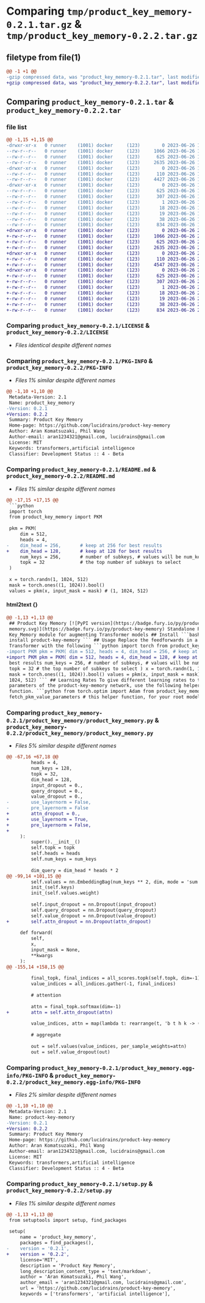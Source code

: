 # Comparing `tmp/product_key_memory-0.2.1.tar.gz` & `tmp/product_key_memory-0.2.2.tar.gz`

## filetype from file(1)

```diff
@@ -1 +1 @@
-gzip compressed data, was "product_key_memory-0.2.1.tar", last modified: Mon Jun 26 18:22:01 2023, max compression
+gzip compressed data, was "product_key_memory-0.2.2.tar", last modified: Mon Jun 26 20:44:53 2023, max compression
```

## Comparing `product_key_memory-0.2.1.tar` & `product_key_memory-0.2.2.tar`

### file list

```diff
@@ -1,15 +1,15 @@
-drwxr-xr-x   0 runner    (1001) docker     (123)        0 2023-06-26 18:22:01.057201 product_key_memory-0.2.1/
--rw-r--r--   0 runner    (1001) docker     (123)     1066 2023-06-26 18:21:51.000000 product_key_memory-0.2.1/LICENSE
--rw-r--r--   0 runner    (1001) docker     (123)      625 2023-06-26 18:22:01.057201 product_key_memory-0.2.1/PKG-INFO
--rw-r--r--   0 runner    (1001) docker     (123)     2635 2023-06-26 18:21:51.000000 product_key_memory-0.2.1/README.md
-drwxr-xr-x   0 runner    (1001) docker     (123)        0 2023-06-26 18:22:01.057201 product_key_memory-0.2.1/product_key_memory/
--rw-r--r--   0 runner    (1001) docker     (123)      110 2023-06-26 18:21:51.000000 product_key_memory-0.2.1/product_key_memory/__init__.py
--rw-r--r--   0 runner    (1001) docker     (123)     4427 2023-06-26 18:21:51.000000 product_key_memory-0.2.1/product_key_memory/product_key_memory.py
-drwxr-xr-x   0 runner    (1001) docker     (123)        0 2023-06-26 18:22:01.057201 product_key_memory-0.2.1/product_key_memory.egg-info/
--rw-r--r--   0 runner    (1001) docker     (123)      625 2023-06-26 18:22:01.000000 product_key_memory-0.2.1/product_key_memory.egg-info/PKG-INFO
--rw-r--r--   0 runner    (1001) docker     (123)      307 2023-06-26 18:22:01.000000 product_key_memory-0.2.1/product_key_memory.egg-info/SOURCES.txt
--rw-r--r--   0 runner    (1001) docker     (123)        1 2023-06-26 18:22:01.000000 product_key_memory-0.2.1/product_key_memory.egg-info/dependency_links.txt
--rw-r--r--   0 runner    (1001) docker     (123)       18 2023-06-26 18:22:01.000000 product_key_memory-0.2.1/product_key_memory.egg-info/requires.txt
--rw-r--r--   0 runner    (1001) docker     (123)       19 2023-06-26 18:22:01.000000 product_key_memory-0.2.1/product_key_memory.egg-info/top_level.txt
--rw-r--r--   0 runner    (1001) docker     (123)       38 2023-06-26 18:22:01.057201 product_key_memory-0.2.1/setup.cfg
--rw-r--r--   0 runner    (1001) docker     (123)      834 2023-06-26 18:21:51.000000 product_key_memory-0.2.1/setup.py
+drwxr-xr-x   0 runner    (1001) docker     (123)        0 2023-06-26 20:44:53.793591 product_key_memory-0.2.2/
+-rw-r--r--   0 runner    (1001) docker     (123)     1066 2023-06-26 20:44:43.000000 product_key_memory-0.2.2/LICENSE
+-rw-r--r--   0 runner    (1001) docker     (123)      625 2023-06-26 20:44:53.793591 product_key_memory-0.2.2/PKG-INFO
+-rw-r--r--   0 runner    (1001) docker     (123)     2635 2023-06-26 20:44:43.000000 product_key_memory-0.2.2/README.md
+drwxr-xr-x   0 runner    (1001) docker     (123)        0 2023-06-26 20:44:53.793591 product_key_memory-0.2.2/product_key_memory/
+-rw-r--r--   0 runner    (1001) docker     (123)      110 2023-06-26 20:44:43.000000 product_key_memory-0.2.2/product_key_memory/__init__.py
+-rw-r--r--   0 runner    (1001) docker     (123)     4547 2023-06-26 20:44:43.000000 product_key_memory-0.2.2/product_key_memory/product_key_memory.py
+drwxr-xr-x   0 runner    (1001) docker     (123)        0 2023-06-26 20:44:53.793591 product_key_memory-0.2.2/product_key_memory.egg-info/
+-rw-r--r--   0 runner    (1001) docker     (123)      625 2023-06-26 20:44:53.000000 product_key_memory-0.2.2/product_key_memory.egg-info/PKG-INFO
+-rw-r--r--   0 runner    (1001) docker     (123)      307 2023-06-26 20:44:53.000000 product_key_memory-0.2.2/product_key_memory.egg-info/SOURCES.txt
+-rw-r--r--   0 runner    (1001) docker     (123)        1 2023-06-26 20:44:53.000000 product_key_memory-0.2.2/product_key_memory.egg-info/dependency_links.txt
+-rw-r--r--   0 runner    (1001) docker     (123)       18 2023-06-26 20:44:53.000000 product_key_memory-0.2.2/product_key_memory.egg-info/requires.txt
+-rw-r--r--   0 runner    (1001) docker     (123)       19 2023-06-26 20:44:53.000000 product_key_memory-0.2.2/product_key_memory.egg-info/top_level.txt
+-rw-r--r--   0 runner    (1001) docker     (123)       38 2023-06-26 20:44:53.793591 product_key_memory-0.2.2/setup.cfg
+-rw-r--r--   0 runner    (1001) docker     (123)      834 2023-06-26 20:44:43.000000 product_key_memory-0.2.2/setup.py
```

### Comparing `product_key_memory-0.2.1/LICENSE` & `product_key_memory-0.2.2/LICENSE`

 * *Files identical despite different names*

### Comparing `product_key_memory-0.2.1/PKG-INFO` & `product_key_memory-0.2.2/PKG-INFO`

 * *Files 1% similar despite different names*

```diff
@@ -1,10 +1,10 @@
 Metadata-Version: 2.1
 Name: product_key_memory
-Version: 0.2.1
+Version: 0.2.2
 Summary: Product Key Memory
 Home-page: https://github.com/lucidrains/product-key-memory
 Author: Aran Komatsuzaki, Phil Wang
 Author-email: aran1234321@gmail.com, lucidrains@gmail.com
 License: MIT
 Keywords: transformers,artificial intelligence
 Classifier: Development Status :: 4 - Beta
```

### Comparing `product_key_memory-0.2.1/README.md` & `product_key_memory-0.2.2/README.md`

 * *Files 1% similar despite different names*

```diff
@@ -17,15 +17,15 @@
 ```python
 import torch
 from product_key_memory import PKM
 
 pkm = PKM(
     dim = 512,
     heads = 4,
-    dim_head = 256,       # keep at 256 for best results
+    dim_head = 128,       # keep at 128 for best results
     num_keys = 256,       # number of subkeys, # values will be num_keys ^ 2
     topk = 32             # the top number of subkeys to select
 )
 
 x = torch.randn(1, 1024, 512)
 mask = torch.ones((1, 1024)).bool()
 values = pkm(x, input_mask = mask) # (1, 1024, 512)
```

#### html2text {}

```diff
@@ -1,13 +1,13 @@
 ## Product Key Memory [![PyPI version](https://badge.fury.io/py/product-key-
 memory.svg)](https://badge.fury.io/py/product-key-memory) Standalone Product
 Key_Memory module for augmenting Transformer models ## Install ```bash $ pip
 install product-key-memory ``` ## Usage Replace the feedforwards in a
 Transformer with the following ```python import torch from product_key_memory
-import PKM pkm = PKM( dim = 512, heads = 4, dim_head = 256, # keep at 256 for
+import PKM pkm = PKM( dim = 512, heads = 4, dim_head = 128, # keep at 128 for
 best results num_keys = 256, # number of subkeys, # values will be num_keys ^ 2
 topk = 32 # the top number of subkeys to select ) x = torch.randn(1, 1024, 512)
 mask = torch.ones((1, 1024)).bool() values = pkm(x, input_mask = mask) # (1,
 1024, 512) ``` ## Learning Rates To give different learning rates to the value
 parameters of the product-key-memory network, use the following helper
 function. ```python from torch.optim import Adam from product_key_memory import
 fetch_pkm_value_parameters # this helper function, for your root model, finds
```

### Comparing `product_key_memory-0.2.1/product_key_memory/product_key_memory.py` & `product_key_memory-0.2.2/product_key_memory/product_key_memory.py`

 * *Files 5% similar despite different names*

```diff
@@ -67,16 +67,18 @@
         heads = 4,
         num_keys = 128,
         topk = 32,
         dim_head = 128,
         input_dropout = 0.,
         query_dropout = 0.,
         value_dropout = 0.,
-        use_layernorm = False,
-        pre_layernorm = False
+        attn_dropout = 0.,
+        use_layernorm = True,
+        pre_layernorm = False,
+
     ):
         super().__init__()
         self.topk = topk
         self.heads = heads
         self.num_keys = num_keys
 
         dim_query = dim_head * heads * 2
@@ -99,14 +101,15 @@
         self.values = nn.EmbeddingBag(num_keys ** 2, dim, mode = 'sum')
         init_(self.keys)
         init_(self.values.weight)
 
         self.input_dropout = nn.Dropout(input_dropout)
         self.query_dropout = nn.Dropout(query_dropout)
         self.value_dropout = nn.Dropout(value_dropout)
+        self.attn_dropout = nn.Dropout(attn_dropout)
 
     def forward(
         self,
         x,
         input_mask = None,
         **kwargs
     ):
@@ -155,14 +158,15 @@
 
         final_topk, final_indices = all_scores.topk(self.topk, dim=-1)
         value_indices = all_indices.gather(-1, final_indices)
 
         # attention
 
         attn = final_topk.softmax(dim=-1)
+        attn = self.attn_dropout(attn)
 
         value_indices, attn = map(lambda t: rearrange(t, 'b t h k -> (b t) (h k)'), (value_indices, attn))
 
         # aggregate
 
         out = self.values(value_indices, per_sample_weights=attn)
         out = self.value_dropout(out)
```

### Comparing `product_key_memory-0.2.1/product_key_memory.egg-info/PKG-INFO` & `product_key_memory-0.2.2/product_key_memory.egg-info/PKG-INFO`

 * *Files 2% similar despite different names*

```diff
@@ -1,10 +1,10 @@
 Metadata-Version: 2.1
 Name: product-key-memory
-Version: 0.2.1
+Version: 0.2.2
 Summary: Product Key Memory
 Home-page: https://github.com/lucidrains/product-key-memory
 Author: Aran Komatsuzaki, Phil Wang
 Author-email: aran1234321@gmail.com, lucidrains@gmail.com
 License: MIT
 Keywords: transformers,artificial intelligence
 Classifier: Development Status :: 4 - Beta
```

### Comparing `product_key_memory-0.2.1/setup.py` & `product_key_memory-0.2.2/setup.py`

 * *Files 1% similar despite different names*

```diff
@@ -1,13 +1,13 @@
 from setuptools import setup, find_packages
 
 setup(
     name = 'product_key_memory',
     packages = find_packages(),
-    version = '0.2.1',
+    version = '0.2.2',
     license='MIT',
     description = 'Product Key Memory',
     long_description_content_type = 'text/markdown',
     author = 'Aran Komatsuzaki, Phil Wang',
     author_email = 'aran1234321@gmail.com, lucidrains@gmail.com',
     url = 'https://github.com/lucidrains/product-key-memory',
     keywords = ['transformers', 'artificial intelligence'],
```

